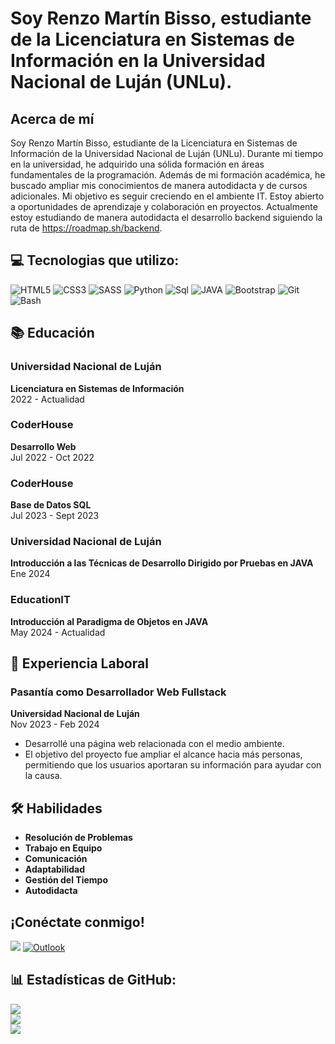 
# Soy Renzo Martín Bisso, estudiante de la Licenciatura en Sistemas de Información en la Universidad Nacional de Luján (UNLu).

## Acerca de mí
Soy Renzo Martín Bisso, estudiante de la Licenciatura en Sistemas de Información de la Universidad Nacional de Luján (UNLu). Durante mi tiempo en la universidad, he adquirido una sólida formación en áreas fundamentales de la programación.
Además de mi formación académica, he buscado ampliar mis conocimientos de manera autodidacta y de cursos adicionales. Mi objetivo es seguir creciendo en el ambiente IT. Estoy abierto a oportunidades de aprendizaje y colaboración en proyectos. Actualmente estoy estudiando de manera autodidacta el desarrollo backend siguiendo la ruta de https://roadmap.sh/backend. 

## 💻 Tecnologias que utilizo:
![HTML5](https://img.shields.io/badge/html5-%23E34F26.svg?style=for-the-badge&logo=html5&logoColor=white) ![CSS3](https://img.shields.io/badge/css3-%231572B6.svg?style=for-the-badge&logo=css3&logoColor=white)  ![SASS](https://img.shields.io/badge/SASS-hotpink.svg?style=for-the-badge&logo=SASS&logoColor=white) ![Python](https://img.shields.io/badge/python-045981?style=for-the-badge&logo=python&logoColor=yellow) ![Sql](https://img.shields.io/badge/Sql-045981?style=for-the-badge&logo=Sql&logoColor=black) ![JAVA](https://img.shields.io/badge/JAVA-d80808?style=for-the-badge&logo=java&logoColor=white) ![Bootstrap](https://img.shields.io/badge/Bootstrap-7f01cf?style=for-the-badge&logo=bootstrap&logoColor=white) ![Git](https://img.shields.io/badge/Git-000000?style=for-the-badge&logo=git&logoColor=white) ![Bash](https://img.shields.io/badge/Bash-000000?style=for-the-badge&logo=bash&logoColor=white) 

## 📚 Educación

### Universidad Nacional de Luján
**Licenciatura en Sistemas de Información**  
2022 - Actualidad

### CoderHouse
**Desarrollo Web**  
Jul 2022 - Oct 2022

### CoderHouse
**Base de Datos SQL**  
Jul 2023 - Sept 2023

### Universidad Nacional de Luján
**Introducción a las Técnicas de Desarrollo Dirigido por Pruebas en JAVA**  
Ene 2024

### EducationIT
**Introducción al Paradigma de Objetos en JAVA**  
May 2024 - Actualidad

## 💼 Experiencia Laboral

### Pasantía como Desarrollador Web Fullstack
**Universidad Nacional de Luján**  
Nov 2023 - Feb 2024

- Desarrollé una página web relacionada con el medio ambiente.
- El objetivo del proyecto fue ampliar el alcance hacia más personas, permitiendo que los usuarios aportaran su información para ayudar con la causa.

## 🛠️ Habilidades

- **Resolución de Problemas**
- **Trabajo en Equipo**
- **Comunicación**
- **Adaptabilidad**
- **Gestión del Tiempo**
- **Autodidacta**
  
## ¡Conéctate conmigo!
[<img src="https://img.shields.io/badge/linkedin-%230077B5.svg?&style=for-the-badge&logo=linkedin&logoColor=white" />](www.linkedin.com/in/renzo-martín-bisso) [![Outlook](https://img.shields.io/badge/outlook-%230077B5.svg?&style=for-the-badge&logo=linkedin&logoColor=white)](mailto:renzo_bisso@outlook.com)


## 📊 Estadísticas de GitHub:
![](https://github-readme-stats.vercel.app/api?username=RenzoBisso&theme=dark&hide_border=false&include_all_commits=false&count_private=false)<br/>
![](https://github-readme-streak-stats.herokuapp.com/?user=RenzoBisso&theme=dark&hide_border=false)<br/>
![](https://github-readme-stats.vercel.app/api/top-langs/?username=RenzoBisso&theme=dark&hide_border=false&include_all_commits=false&count_private=false&layout=compact)
